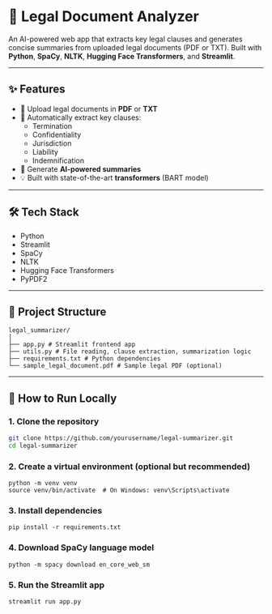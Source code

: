 # 📄 Legal Document Analyzer

An AI-powered web app that extracts key legal clauses and generates concise summaries from uploaded legal documents (PDF or TXT). Built with **Python**, **SpaCy**, **NLTK**, **Hugging Face Transformers**, and **Streamlit**.

---

## ✨ Features

- 📂 Upload legal documents in **PDF** or **TXT**
- 🔎 Automatically extract key clauses:
  - Termination
  - Confidentiality
  - Jurisdiction
  - Liability
  - Indemnification
- 🧠 Generate **AI-powered summaries**
- 💡 Built with state-of-the-art **transformers** (BART model)

---

## 🛠️ Tech Stack

- Python  
- Streamlit  
- SpaCy  
- NLTK  
- Hugging Face Transformers  
- PyPDF2  

---

## 📁 Project Structure
```
legal_summarizer/
│
├── app.py # Streamlit frontend app
├── utils.py # File reading, clause extraction, summarization logic
├── requirements.txt # Python dependencies
└── sample_legal_document.pdf # Sample legal PDF (optional)
```
---

## 🧪 How to Run Locally

### 1. Clone the repository

```bash
git clone https://github.com/yourusername/legal-summarizer.git
cd legal-summarizer
```
### 2. Create a virtual environment (optional but recommended)
```
python -m venv venv
source venv/bin/activate  # On Windows: venv\Scripts\activate
```
### 3. Install dependencies
```
pip install -r requirements.txt
```
### 4. Download SpaCy language model
```
python -m spacy download en_core_web_sm
```
### 5. Run the Streamlit app
```
streamlit run app.py
```
